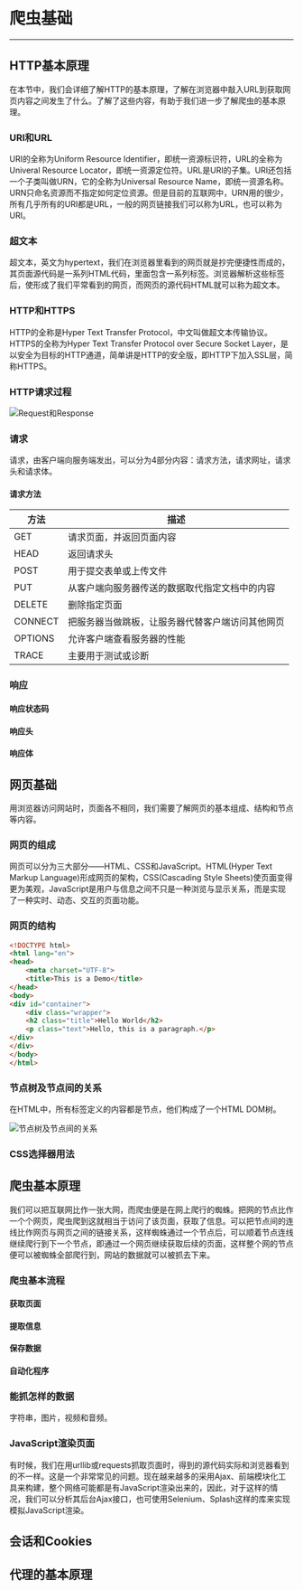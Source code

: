 # 爬虫基础

---

## HTTP基本原理

在本节中，我们会详细了解HTTP的基本原理，了解在浏览器中敲入URL到获取网页内容之间发生了什么。了解了这些内容，有助于我们进一步了解爬虫的基本原理。

### URI和URL

URI的全称为Uniform Resource Identifier，即统一资源标识符，URL的全称为Univeral Resource Locator，即统一资源定位符。URL是URI的子集。URI还包括一个子类叫做URN，它的全称为Universal Resource Name，即统一资源名称。URN只命名资源而不指定如何定位资源。但是目前的互联网中，URN用的很少，所有几乎所有的URI都是URL，一般的网页链接我们可以称为URL，也可以称为URI。

### 超文本

超文本，英文为hypertext，我们在浏览器里看到的网页就是抄完便捷性而成的，其页面源代码是一系列HTML代码，里面包含一系列标签。浏览器解析这些标签后，使形成了我们平常看到的网页，而网页的源代码HTML就可以称为超文本。

### HTTP和HTTPS

HTTP的全称是Hyper Text Transfer Protocol，中文叫做超文本传输协议。HTTPS的全称为Hyper Text Transfer Protocol over Secure Socket Layer，是以安全为目标的HTTP通道，简单讲是HTTP的安全版，即HTTP下加入SSL层，简称HTTPS。

### HTTP请求过程

![Request和Response](D:\repository\PythonNotes\images\Request和Response.png)

### 请求

请求，由客户端向服务端发出，可以分为4部分内容：请求方法，请求网址，请求头和请求体。

#### 请求方法

| 方法    | 描述                                             |
| ------- | ------------------------------------------------ |
| GET     | 请求页面，并返回页面内容                         |
| HEAD    | 返回请求头                                       |
| POST    | 用于提交表单或上传文件                           |
| PUT     | 从客户端向服务器传送的数据取代指定文档中的内容   |
| DELETE  | 删除指定页面                                     |
| CONNECT | 把服务器当做跳板，让服务器代替客户端访问其他网页 |
| OPTIONS | 允许客户端查看服务器的性能                       |
| TRACE   | 主要用于测试或诊断                               |

### 响应

#### 响应状态码

#### 响应头

#### 响应体

## 网页基础

用浏览器访问网站时，页面各不相同，我们需要了解网页的基本组成、结构和节点等内容。

### 网页的组成

网页可以分为三大部分——HTML、CSS和JavaScript。HTML(Hyper Text Markup Language)形成网页的架构，CSS(Cascading Style Sheets)使页面变得更为美观，JavaScript是用户与信息之间不只是一种浏览与显示关系，而是实现了一种实时、动态、交互的页面功能。

### 网页的结构

```html
<!DOCTYPE html>
<html lang="en">
<head>
    <meta charset="UTF-8">
    <title>This is a Demo</title>
</head>
<body>
<div id="container">
    <div class="wrapper">
    <h2 class="title">Hello World</h2>
    <p class="text">Hello, this is a paragraph.</p>
</div>
</div>
</body>
</html>
```

### 节点树及节点间的关系

在HTML中，所有标签定义的内容都是节点，他们构成了一个HTML DOM树。

![节点树及节点间的关系](D:\repository\PythonNotes\images\节点树及节点间的关系.png)

### CSS选择器用法

## 爬虫基本原理

我们可以把互联网比作一张大网，而爬虫便是在网上爬行的蜘蛛。把网的节点比作一个个网页，爬虫爬到这就相当于访问了该页面，获取了信息。可以把节点间的连线比作网页与网页之间的链接关系，这样蜘蛛通过一个节点后，可以顺着节点连线继续爬行到下一个节点，即通过一个网页继续获取后续的页面，这样整个网的节点便可以被蜘蛛全部爬行到，网站的数据就可以被抓去下来。

### 爬虫基本流程

#### 获取页面

#### 提取信息

#### 保存数据

#### 自动化程序

### 能抓怎样的数据

字符串，图片，视频和音频。

### JavaScript渲染页面

有时候，我们在用urllib或requests抓取页面时，得到的源代码实际和浏览器看到的不一样。这是一个非常常见的问题。现在越来越多的采用Ajax、前端模块化工具来构建，整个网络可能都是有JavaScript渲染出来的，因此，对于这样的情况，我们可以分析其后台Ajax接口，也可使用Selenium、Splash这样的库来实现模拟JavaScript渲染。

## 会话和Cookies

## 代理的基本原理

